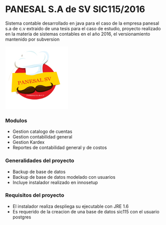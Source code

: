 # PANESAL S.A de SV SIC115/2016

Sistema contable desarrollado en java para el caso  de la empresa panesal s.a de c.v extraido de una tesis para el caso de estudio, proyecto realizado en la materia de sistemas contables en el año 2016, el versionamiento mantenido por subversion

<img src=pingu.png width=200 height=200 ></img>
### Modulos
* Gestion catalogo de cuentas
* Gestion contabilidad general
* Gestion Kardex
* Reportes de contabilidad general y de costos

### Generalidades del proyecto
* Backup de base de datos
* Backup de base de datos modelado con usuarios
* Incluye instalador realizado en innosetup

### Requisitos del proyecto
* El instalador realiza despliega su ejecutable con JRE 1.6
* Es requerido de la creacion de una base de datos sic115 con el usuario postgres


